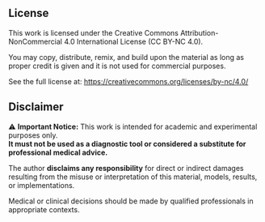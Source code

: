 ## License

This work is licensed under the Creative Commons Attribution-NonCommercial 4.0 International License (CC BY-NC 4.0).

You may copy, distribute, remix, and build upon the material as long as proper credit is given and it is not used for commercial purposes.

See the full license at:
https://creativecommons.org/licenses/by-nc/4.0/

## Disclaimer

⚠️ **Important Notice:**
This work is intended for academic and experimental purposes only.  
**It must not be used as a diagnostic tool or considered a substitute for professional medical advice.**

The author **disclaims any responsibility** for direct or indirect damages resulting from the misuse or interpretation of this material, models, results, or implementations.

Medical or clinical decisions should be made by qualified professionals in appropriate contexts.
